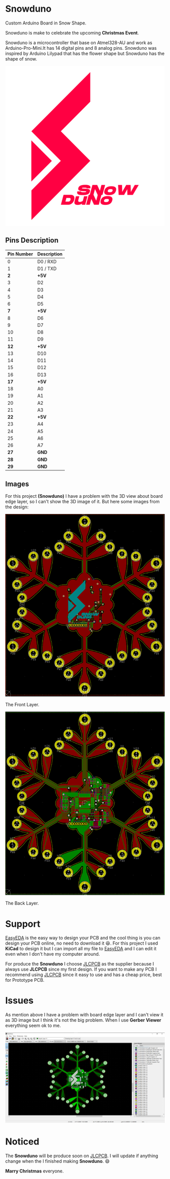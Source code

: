 # Snowduno
Custom Arduino Board in Snow Shape.

Snowduno is make to celebrate the upcoming **Christmas Event**.

Snowduno is a microcontroller that base on Atmel328-AU and work as Arduino-Pro-Mini.It has 14 digital pins and 8 analog pins.
Snowduno was inspired by Arduino Lilypad that has the flower shape but Snowduno has the shape of snow.

![Snowduno Logo](/images/Snowduno_logo.png)

## Pins Description
| Pin Number | Description |
| --- | --- |
| 0 | D0 / RXD |
| 1 | D1 / TXD |
| **2** | **+5V** |
| 3 | D2 |
| 4 | D3 |
| 5 | D4 |
| 6 | D5 |
| **7** | **+5V** |
| 8 | D6 |
| 9 | D7 |
| 10 | D8 |
| 11 | D9 |
| **12** | **+5V** |
| 13 | D10 |
| 14 | D11 |
| 15 | D12 |
| 16 | D13 |
| **17** | **+5V** |
| 18 | A0 |
| 19 | A1 |
| 20 | A2 |
| 21 | A3 |
| **22** | **+5V** |
| 23 | A4 |
| 24 | A5 |
| 25 | A6 |
| 26 | A7 |
| **27** | **GND** |
| **28** | **GND** |
| **29** | **GND** |

## Images
For this project **(Snowduno)** I have a problem with the 3D view about board edge layer, so I can't show the 3D image of it.
But here some images from the design:

![Front Layer](/images/front.PNG)

The Front Layer.

![Back Layer](/images/back.PNG)

The Back Layer.

# Support
[EasyEDA](http://EasyEDA.com) is the easy way to design your PCB and the cool thing is you can design your PCB online, no need to download it :laughing:.
For this project I used **KiCad** to design it but I can import all my file to [EasyEDA](http://EasyEDA.com) and I can edit it even when I don't have my computer around.

For produce the **Snowduno** I choose [JLCPCB](http://JLCPCB.com) as the supplier because I always use **JLCPCB** since my first design.
If you want to make any PCB I recommend using  [JLCPCB](http://JLCPCB.com) since it easy to use and has a cheap price, best for Prototype PCB.

# Issues
As mention above I have a problem with board edge layer and I can't view it as 3D image but I think it's not the big problem.
When I use **Gerber Viewer** everything seem ok to me.

![Gerber Viewer](/images/gerber_view.PNG)

# Noticed
The **Snowduno** will be produce soon on [JLCPCB](http://JLCPCB.com). 
I will update if anything change when the I finished making **Snowduno**. :smile:

**Marry Christmas** everyone.

